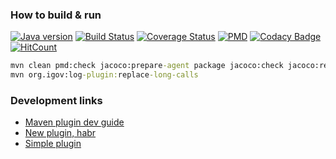 ### How to build & run 
[![Java version](https://img.shields.io/badge/java-8+-brightgreen.svg)](http://www.oracle.com/technetwork/java/javase/downloads/index.html) [![Build Status](https://semaphoreci.com/api/v1/dgroup/ilog/branches/master/shields_badge.svg)](https://semaphoreci.com/dgroup/ilog) [![Coverage Status](https://coveralls.io/repos/github/e-government-ua/ilog/badge.svg?branch=master)](https://coveralls.io/github/e-government-ua/ilog?branch=master) [![PMD](https://img.shields.io/badge/PMD-OK-brightgreen.svg)](https://github.com/e-government-ua/ilog/blob/master/java-code-rules.xml) [![Codacy Badge](https://api.codacy.com/project/badge/grade/30241f2b19c34937961ad3a6abe7f39e)](https://www.codacy.com/app/dgroup/ilog) [![HitCount](https://hitt.herokuapp.com/e-government-ua/ilog.svg)](https://github.com/e-government-ua/ilog)
```cmd
mvn clean pmd:check jacoco:prepare-agent package jacoco:check jacoco:report coveralls:report
mvn org.igov:log-plugin:replace-long-calls
```



### Development links
- [Maven plugin dev guide](https://maven.apache.org/guides/plugin/guide-java-plugin-development.html)
- [New plugin, habr](https://habrahabr.ru/post/205118/)
- [Simple plugin](http://www.avajava.com/tutorials/lessons/how-do-i-create-a-hello-world-goal-for-a-maven-plugin.html?page=1)
